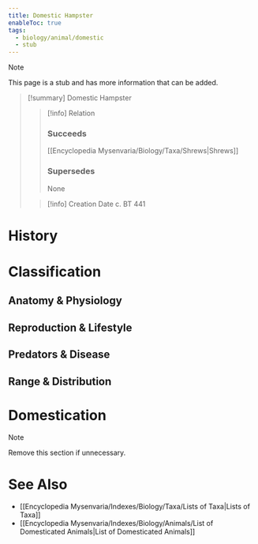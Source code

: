 ```yaml
---
title: Domestic Hampster
enableToc: true
tags:
  - biology/animal/domestic
  - stub
---
```


> [!note]
> This page is a stub and has more information that can be added.

> [!summary] Domestic Hampster
> > [!info] Relation
> > ### Succeeds
> > [[Encyclopedia Mysenvaria/Biology/Taxa/Shrews|Shrews]]
> > ### Supersedes
> > None
>
> > [!info] Creation Date
> > c. BT 441


# History

# Classification
## Anatomy & Physiology

## Reproduction & Lifestyle

## Predators & Disease

## Range & Distribution

# Domestication

> [!note]
> Remove this section if unnecessary.
# See Also
- [[Encyclopedia Mysenvaria/Indexes/Biology/Taxa/Lists of Taxa|Lists of Taxa]]
- [[Encyclopedia Mysenvaria/Indexes/Biology/Animals/List of Domesticated Animals|List of Domesticated Animals]]